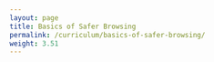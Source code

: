 ```yaml
---
layout: page
title: Basics of Safer Browsing
permalink: /curriculum/basics-of-safer-browsing/
weight: 3.51
---
```

